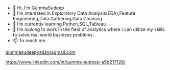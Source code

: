 - 👋 Hi, I’m GummaSudeep
- 👀 I’m interested in Exploratory Data Analysis(EDA),Feature Engineering,Data Gathering,Data Cleaning
- 🌱 I’m currently learning Python,SQL,Tableau
- 💞️ I’m looking to work in the field of analytics where I can utilize my skills to solve real world business problems.
- 📫 To reach me

gummasudeepyadav@gmail.com

https://www.linkedin.com/in/gumma-sudeep-a5b217128/
